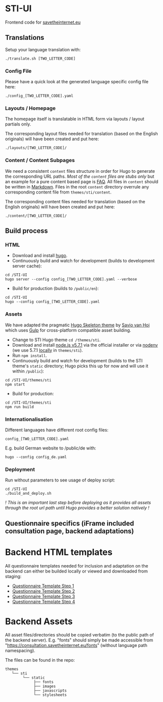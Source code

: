 # STI-UI

Frontend code for [savetheinternet.eu](https://savetheinternet.eu)

## Translations

Setup your language translation with:

```
./translate.sh [TWO_LETTER_CODE]
```

### Config File

Please have a quick look at the generated language specific config file here:

```
./config_[TWO_LETTER_CODE].yaml
```

### Layouts / Homepage

The homepage itself is translatable in HTML form via layouts / layout partials only.

The corresponding layout files needed for translation (based on the English originals) will have been created and put here:
```
./layouts/[TWO_LETTER_CODE]/
```

### Content / Content Subpages

We need a consistent `content` files structure in order for Hugo to generate the corresponding URL paths. *Most of the `content` files are stubs only* but an example for a pure content based page is [FAQ](https://github.com/Netzfreiheit/STI-UI/blob/master/content/en/faq/index.md).
All files in `content` should be written in [Markdown](https://en.wikipedia.org/wiki/MarkdownContent).
Files in the root `content` directory overrule any corresponding content file from `themes/sti/content`.

The corresponding content files needed for translation (based on the English originals) will have been created and put here:

```
./content/[TWO_LETTER_CODE]/
```

## Build process

### HTML

+ Download and install [hugo](https://github.com/spf13/hugo/releases).
+ Continuously build and watch for development (builds to development server
  cache):
```
cd /STI-UI
hugo server --config config_[TWO_LETTER_CODE].yaml --verbose
```
+ Build for production (builds to `/public/en`):
```
cd /STI-UI
hugo --config config_[TWO_LETTER_CODE].yaml
```

### Assets

We have adapted the pragmatic [Hugo Skeleton theme](https://github.com/saviomuc/hugo-skeleton) by [Savio van Hoi](https://github.com/saviomuc) which uses [Gulp](http://gulpjs.com) for cross-platform compatible asset building.

+ Change to STI Hugo theme `cd /themes/sti`.
+ Download and install [node.js v5.7.1](https://nodejs.org/download/release/v5.7.1/) via the official installer or via [nodenv](https://github.com/nodenv/nodenv) (we use 5.7.1 [locally](https://github.com/nodenv/nodenv#nodenv-local) in `themes/sti`).
+ Run `npm install`.
+ Continuously build and watch for development (builds to the STI theme's
  `static` directory; Hugo picks this up for now and will use it within `/public`):
```
cd /STI-UI/themes/sti
npm start
```
+ Build for production:
```
cd /STI-UI/themes/sti
npm run build
```

### Internationalisation

Different languages have different root config files:
```
config_[TWO_LETTER_CODE].yaml
```

E.g. build German website to /public/de with:
```
hugo --config config_de.yaml
```

### Deployment

Run without parameters to see usage of deploy script:

```
cd /STI-UI
./build_and_deploy.sh
```

*! This is an important last step before deploying as it provides all assets through the root url path until Hugo provides a better solution natively !*

## Questionnaire specifics (iFrame included consultation page, backend adaptations)

# Backend HTML templates

All questionnaire templates needed for inclusion and adaptation on the backend can either be builded locally or viewed and downloaded from staging:

* [Questionnaire Template Step 1](https://beta.savetheinternet.eu/step-1)
* [Questionnaire Template Step 2](https://beta.savetheinternet.eu/step-2)
* [Questionnaire Template Step 3](https://beta.savetheinternet.eu/step-3)
* [Questionnaire Template Step 4](https://beta.savetheinternet.eu/step-4)

# Backend Assets

All asset files/directories should be copied verbatim (to the public path of the backend server).
E.g. "fonts" should simply be made accessible from "https://consultation.savetheinternet.eu/fonts" (without language path namespacing).

The files can be found in the repo:

```
themes
   └── sti
        └── static
             ├── fonts
             ├── images
             ├── javascripts
             └── stylesheets
```

